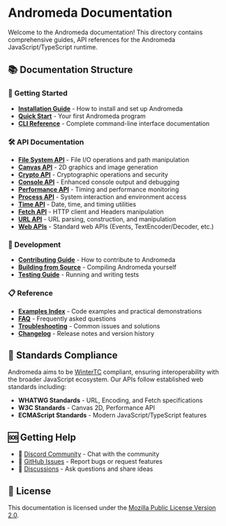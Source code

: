 # Andromeda Documentation

Welcome to the Andromeda documentation! This directory contains comprehensive
guides, API references for the Andromeda JavaScript/TypeScript runtime.

## 📚 Documentation Structure

### 🚀 Getting Started

- [**Installation Guide**](/docs/installation) - How to install and set up
  Andromeda
- [**Quick Start**](/docs/quick-start) - Your first Andromeda program
- [**CLI Reference**](/docs/cli-reference) - Complete command-line interface
  documentation

### 🛠️ API Documentation

- [**File System API**](/docs/api/file-system) - File I/O operations and path
  manipulation
- [**Canvas API**](/docs/api/canvas) - 2D graphics and image generation
- [**Crypto API**](api/crypto) - Cryptographic operations and security
- [**Console API**](/docs/api/console) - Enhanced console output and debugging
- [**Performance API**](/docs/api/performance) - Timing and performance
  monitoring
- [**Process API**](/docs/api/process) - System interaction and environment
  access
- [**Time API**](/docs/api/time) - Date, time, and timing utilities
- [**Fetch API**](/docs/api/fetch) - HTTP client and Headers manipulation
- [**URL API**](/docs/api/url) - URL parsing, construction, and manipulation
- [**Web APIs**](/docs/api/web) - Standard web APIs (Events,
  TextEncoder/Decoder, etc.)

### 🔧 Development

- [**Contributing Guide**](/docs/contributing) - How to contribute to Andromeda
- [**Building from Source**](/docs/building) - Compiling Andromeda yourself
- [**Testing Guide**](testing) - Running and writing tests

### 📋 Reference

- [**Examples Index**](examples/index) - Code examples and practical
  demonstrations
- [**FAQ**](faq) - Frequently asked questions
- [**Troubleshooting**](troubleshooting) - Common issues and solutions
- [**Changelog**](changelog) - Release notes and version history

## 🎯 Standards Compliance

Andromeda aims to be [WinterTC](https://wintertc.org/) compliant, ensuring
interoperability with the broader JavaScript ecosystem. Our APIs follow
established web standards including:

- **WHATWG Standards** - URL, Encoding, and Fetch specifications
- **W3C Standards** - Canvas 2D, Performance API
- **ECMAScript Standards** - Modern JavaScript/TypeScript features

## 🆘 Getting Help

- 💬 [Discord Community](https://discord.gg/tgjAnX2Ny3) - Chat with the
  community
- 🐛 [GitHub Issues](https://github.com/tryandromeda/andromeda/issues) - Report
  bugs or request features
- 📧 [Discussions](https://github.com/tryandromeda/andromeda/discussions) - Ask
  questions and share ideas

## 📄 License

This documentation is licensed under the
[Mozilla Public License Version 2.0](../LICENSE).
